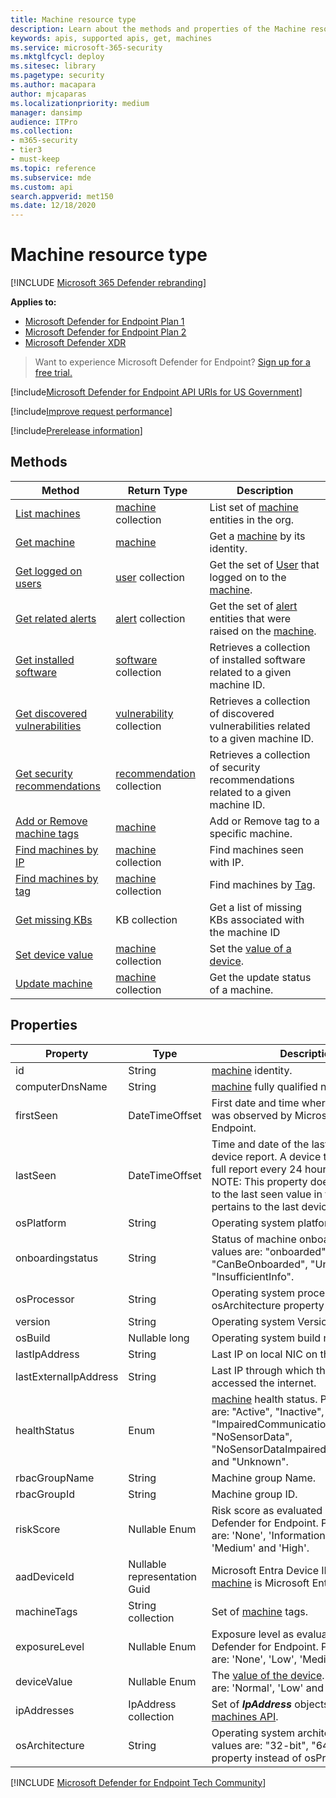 ```yaml
---
title: Machine resource type
description: Learn about the methods and properties of the Machine resource type in Microsoft Defender for Endpoint.
keywords: apis, supported apis, get, machines
ms.service: microsoft-365-security
ms.mktglfcycl: deploy
ms.sitesec: library
ms.pagetype: security
ms.author: macapara
author: mjcaparas
ms.localizationpriority: medium
manager: dansimp
audience: ITPro
ms.collection: 
- m365-security
- tier3
- must-keep
ms.topic: reference
ms.subservice: mde
ms.custom: api
search.appverid: met150
ms.date: 12/18/2020
---
```


# Machine resource type

[!INCLUDE [Microsoft 365 Defender rebranding](../../../includes/microsoft-defender.md)]

**Applies to:**
- [Microsoft Defender for Endpoint Plan 1](https://go.microsoft.com/fwlink/p/?linkid=2154037)
- [Microsoft Defender for Endpoint Plan 2](https://go.microsoft.com/fwlink/p/?linkid=2154037)
- [Microsoft Defender XDR](https://go.microsoft.com/fwlink/?linkid=2118804)

> Want to experience Microsoft Defender for Endpoint? [Sign up for a free trial.](https://signup.microsoft.com/create-account/signup?products=7f379fee-c4f9-4278-b0a1-e4c8c2fcdf7e&ru=https://aka.ms/MDEp2OpenTrial?ocid=docs-wdatp-exposedapis-abovefoldlink)

[!include[Microsoft Defender for Endpoint API URIs for US Government](../../../includes/microsoft-defender-api-usgov.md)]

[!include[Improve request performance](../../../includes/improve-request-performance.md)]

[!include[Prerelease information](../../../includes/prerelease.md)]

## Methods

|Method|Return Type|Description|
|---|---|---|
|[List machines](get-machines.md)|[machine](machine.md) collection|List set of [machine](machine.md) entities in the org.|
|[Get machine](get-machine-by-id.md)|[machine](machine.md)|Get a [machine](machine.md) by its identity.|
|[Get logged on users](get-machine-log-on-users.md)|[user](user.md) collection|Get the set of [User](user.md) that logged on to the [machine](machine.md).|
|[Get related alerts](get-machine-related-alerts.md)|[alert](alerts.md) collection|Get the set of [alert](alerts.md) entities that were raised on the [machine](machine.md).|
|[Get installed software](get-installed-software.md)|[software](software.md) collection|Retrieves a collection of installed software related to a given machine ID.|
|[Get discovered vulnerabilities](get-discovered-vulnerabilities.md)|[vulnerability](vulnerability.md) collection|Retrieves a collection of discovered vulnerabilities related to a given machine ID.|
|[Get security recommendations](get-security-recommendations.md)|[recommendation](recommendation.md) collection|Retrieves a collection of security recommendations related to a given machine ID.|
|[Add or Remove machine tags](add-or-remove-machine-tags.md)|[machine](machine.md)|Add or Remove tag to a specific machine.|
|[Find machines by IP](find-machines-by-ip.md)|[machine](machine.md) collection|Find machines seen with IP.|
|[Find machines by tag](find-machines-by-tag.md)|[machine](machine.md) collection|Find machines by [Tag](../machine-tags.md).|
|[Get missing KBs](get-missing-kbs-machine.md)|KB collection|Get a list of missing KBs associated with the machine ID|
|[Set device value](set-device-value.md)|[machine](machine.md) collection|Set the [value of a device](../tvm-assign-device-value.md).|
|[Update machine](update-machine-method.md)|[machine](machine.md) collection|Get the update status of a machine.|

## Properties

|Property|Type|Description|
|---|---|---|
|id|String|[machine](machine.md) identity.|
|computerDnsName|String|[machine](machine.md) fully qualified name.|
|firstSeen|DateTimeOffset|First date and time where the [machine](machine.md) was observed by Microsoft Defender for Endpoint.|
|lastSeen|DateTimeOffset|Time and date of the last received full device report. A device typically sends a full report every 24 hours. <br> NOTE: This property doesn't correspond to the last seen value in the UI. It pertains to the last device update.|
|osPlatform|String|Operating system platform.|
|onboardingstatus|String|Status of machine onboarding. Possible values are: "onboarded", "CanBeOnboarded", "Unsupported", and "InsufficientInfo".|
|osProcessor|String|Operating system processor. Use osArchitecture property instead.|
|version|String|Operating system Version.|
|osBuild|Nullable long|Operating system build number.|
|lastIpAddress|String|Last IP on local NIC on the [machine](machine.md).|
|lastExternalIpAddress|String|Last IP through which the [machine](machine.md) accessed the internet.|
|healthStatus|Enum|[machine](machine.md) health status. Possible values are: "Active", "Inactive", "ImpairedCommunication", "NoSensorData", "NoSensorDataImpairedCommunication" and "Unknown".|
|rbacGroupName|String|Machine group Name.|
|rbacGroupId|String|Machine group ID.|
|riskScore|Nullable Enum|Risk score as evaluated by Microsoft Defender for Endpoint. Possible values are: 'None', 'Informational', 'Low', 'Medium' and 'High'.|
|aadDeviceId|Nullable representation Guid|Microsoft Entra Device ID (when [machine](machine.md) is Microsoft Entra joined).|
|machineTags|String collection|Set of [machine](machine.md) tags.|
|exposureLevel|Nullable Enum|Exposure level as evaluated by Microsoft Defender for Endpoint. Possible values are: 'None', 'Low', 'Medium' and 'High'.|
|deviceValue|Nullable Enum|The [value of the device](../tvm-assign-device-value.md). Possible values are: 'Normal', 'Low' and 'High'.|
|ipAddresses|IpAddress collection|Set of ***IpAddress*** objects. See [Get machines API](get-machines.md).|
|osArchitecture|String|Operating system architecture. Possible values are: "32-bit", "64-bit". Use this property instead of osProcessor.|
[!INCLUDE [Microsoft Defender for Endpoint Tech Community](../../../includes/defender-mde-techcommunity.md)]
